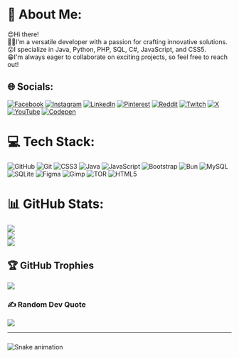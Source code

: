 # 💫 About Me:
😍Hi there!<br>👨‍💻I'm a versatile developer with a passion for crafting innovative solutions.<br>😮I specialize in Java, Python, PHP, SQL, C#, JavaScript, and CSS5.<br>😁I'm always eager to collaborate on exciting projects, so feel free to reach out!


## 🌐 Socials:
[![Facebook](https://img.shields.io/badge/Facebook-%231877F2.svg?logo=Facebook&logoColor=white)](https://facebook.com/kpahimna) [![Instagram](https://img.shields.io/badge/Instagram-%23E4405F.svg?logo=Instagram&logoColor=white)](https://instagram.com/kpahimna) [![LinkedIn](https://img.shields.io/badge/LinkedIn-%230077B5.svg?logo=linkedin&logoColor=white)](https://linkedin.com/in/klenn-pahimna-076589275) [![Pinterest](https://img.shields.io/badge/Pinterest-%23E60023.svg?logo=Pinterest&logoColor=white)](https://pinterest.com/klennpahimna) [![Reddit](https://img.shields.io/badge/Reddit-%23FF4500.svg?logo=Reddit&logoColor=white)](https://reddit.com/user/djKam_6924) [![Twitch](https://img.shields.io/badge/Twitch-%239146FF.svg?logo=Twitch&logoColor=white)](https://twitch.tv/kpahimna) [![X](https://img.shields.io/badge/X-black.svg?logo=X&logoColor=white)](https://x.com/k_klenn) [![YouTube](https://img.shields.io/badge/YouTube-%23FF0000.svg?logo=YouTube&logoColor=white)](https://youtube.com/@@CodingMR) [![Codepen](https://img.shields.io/badge/Codepen-000000?style=for-the-badge&logo=codepen&logoColor=white)](https://codepen.io/Klenn-Pahimna) 

# 💻 Tech Stack:
![GitHub](https://img.shields.io/badge/github-%23121011.svg?style=for-the-badge&logo=github&logoColor=white) ![Git](https://img.shields.io/badge/git-%23F05033.svg?style=for-the-badge&logo=git&logoColor=white) ![CSS3](https://img.shields.io/badge/css3-%231572B6.svg?style=for-the-badge&logo=css3&logoColor=white) ![Java](https://img.shields.io/badge/java-%23ED8B00.svg?style=for-the-badge&logo=openjdk&logoColor=white) ![JavaScript](https://img.shields.io/badge/javascript-%23323330.svg?style=for-the-badge&logo=javascript&logoColor=%23F7DF1E) ![Bootstrap](https://img.shields.io/badge/bootstrap-%238511FA.svg?style=for-the-badge&logo=bootstrap&logoColor=white) ![Bun](https://img.shields.io/badge/Bun-%23000000.svg?style=for-the-badge&logo=bun&logoColor=white) ![MySQL](https://img.shields.io/badge/mysql-4479A1.svg?style=for-the-badge&logo=mysql&logoColor=white) ![SQLite](https://img.shields.io/badge/sqlite-%2307405e.svg?style=for-the-badge&logo=sqlite&logoColor=white) ![Figma](https://img.shields.io/badge/figma-%23F24E1E.svg?style=for-the-badge&logo=figma&logoColor=white) ![Gimp](https://img.shields.io/badge/Gimp-657D8B?style=for-the-badge&logo=gimp&logoColor=FFFFFF) ![TOR](https://img.shields.io/badge/tor-%237E4798.svg?style=for-the-badge&logo=tor-project&logoColor=white) ![HTML5](https://img.shields.io/badge/html5-%23E34F26.svg?style=for-the-badge&logo=html5&logoColor=white)
# 📊 GitHub Stats:
![](https://github-readme-stats.vercel.app/api?username=sanguirIS&theme=dracula&hide_border=false&include_all_commits=false&count_private=false)<br/>
![](https://github-readme-streak-stats.herokuapp.com/?user=sanguirIS&theme=dracula&hide_border=false)<br/>
![](https://github-readme-stats.vercel.app/api/top-langs/?username=sanguirIS&theme=dracula&hide_border=false&include_all_commits=false&count_private=false&layout=compact)

## 🏆 GitHub Trophies
![](https://github-profile-trophy.vercel.app/?username=sanguirIS&theme=dracula&no-frame=false&no-bg=false&margin-w=4)

### ✍️ Random Dev Quote
![](https://quotes-github-readme.vercel.app/api?type=horizontal&theme=radical)

---

###

<picture>
  <source media="(prefers-color-scheme: dark)" srcset="https://raw.githubusercontent.com/tobiasmeyhoefer/tobiasmeyhoefer/output/github-snake-dark.svg" />
  <source media="(prefers-color-scheme: light)" srcset="https://raw.githubusercontent.com/tobiasmeyhoefer/tobiasmeyhoefer/output/github-snake.svg" />
  <img src="https://raw.githubusercontent.com/sanguirIS/sanguirIS/output/snake.svg" alt="Snake animation" />
</picture>

###
